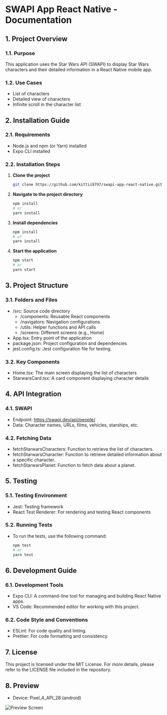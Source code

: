 # SWAPI App React Native - Documentation


## 1. Project Overview

### 1.1. Purpose

This application uses the Star Wars API (SWAPI) to display Star Wars characters and their detailed information in a React Native mobile app.

### 1.2. Use Cases

- List of characters
- Detailed view of characters
- Infinite scroll in the character list


## 2. Installation Guide

### 2.1. Requirements

- Node.js and npm (or Yarn) installed
- Expo CLI installed

### 2.2. Installation Steps

1. **Clone the project**

   ```bash
   git clone https://github.com/kittii9797/swapi-app-react-native.git

2. **Navigate to the project directory**

    ```bash
    npm install
    # or
    yarn install

3. **Install dependencies**

    ```bash
    npm install
    # or
    yarn install

3. **Start the application**

    ```bash
    npm start
    # or
    yarn start

## 3. Project Structure

### 3.1. Folders and Files

- /src: Source code directory
    - /components: Reusable React components
    - /navigators: Navigation configurations
    - /utils: Helper functions and API calls
    - /screens: Different screens (e.g., Home)
- App.tsx: Entry point of the application
- package.json: Project configuration and dependencies
- jest.config.ts: Jest configuration file for testing.

### 3.2. Key Components

- Home.tsx: The main screen displaying the list of characters
- StarwarsCard.tsx: A card component displaying character details


## 4. API Integration

### 4.1. SWAPI

- Endpoint: https://swapi.dev/api/people/
- Data: Character names, URLs, films, vehicles, starships, etc.

### 4.2. Fetching Data
- fetchStarwarsCharacters: Function to retrieve the list of characters.
- fetchStarwarsCharacter: Function to retrieve detailed information about a specific character.
- fetchStarwarsPlanet: Function to fetch data about a planet.


## 5. Testing

### 5.1. Testing Environment

- Jest: Testing framework
- React Test Renderer: For rendering and testing React components

### 5.2. Running Tests

- To run the tests, use the following command:

    ```bash
    npm test
    # or
    yarn test

## 6. Development Guide

### 6.1. Development Tools

- Expo CLI: A command-line tool for managing and building React Native apps.
- VS Code: Recommended editor for working with this project.

### 6.2. Code Style and Conventions

- ESLint: For code quality and linting.
- Prettier: For code formatting and consistency.


## 7. License

This project is licensed under the MIT License. For more details, please refer to the LICENSE file included in the repository.


## 8. Preview

- Device: Pixel_4_API_28 (android)

![Preview Screen](./assets/swapi-preview.gif)

